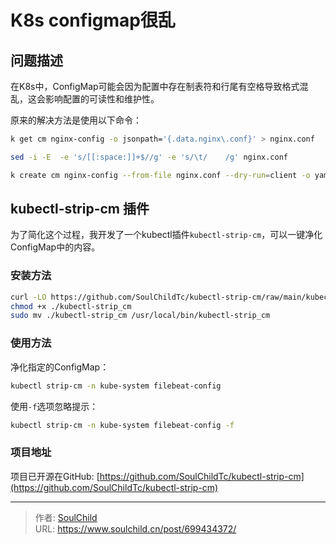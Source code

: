 # K8s configmap很乱


<!--more-->

## 问题描述

在K8s中，ConfigMap可能会因为配置中存在制表符和行尾有空格导致格式混乱，这会影响配置的可读性和维护性。

原来的解决方法是使用以下命令：

```bash
k get cm nginx-config -o jsonpath='{.data.nginx\.conf}' > nginx.conf

sed -i -E  -e 's/[[:space:]]+$//g' -e 's/\t/    /g' nginx.conf

k create cm nginx-config --from-file nginx.conf --dry-run=client -o yaml | kubectl replace -f -
```

## kubectl-strip-cm 插件

为了简化这个过程，我开发了一个kubectl插件`kubectl-strip-cm`，可以一键净化ConfigMap中的内容。

### 安装方法

```bash
curl -LO https://github.com/SoulChildTc/kubectl-strip-cm/raw/main/kubectl-strip_cm
chmod +x ./kubectl-strip_cm
sudo mv ./kubectl-strip_cm /usr/local/bin/kubectl-strip_cm
```

### 使用方法

净化指定的ConfigMap：
```bash
kubectl strip-cm -n kube-system filebeat-config
```

使用`-f`选项忽略提示：
```bash
kubectl strip-cm -n kube-system filebeat-config -f
```

### 项目地址

项目已开源在GitHub: [https://github.com/SoulChildTc/kubectl-strip-cm](https://github.com/SoulChildTc/kubectl-strip-cm)

---

> 作者: [SoulChild](https://www.soulchild.cn)  
> URL: https://www.soulchild.cn/post/699434372/  

